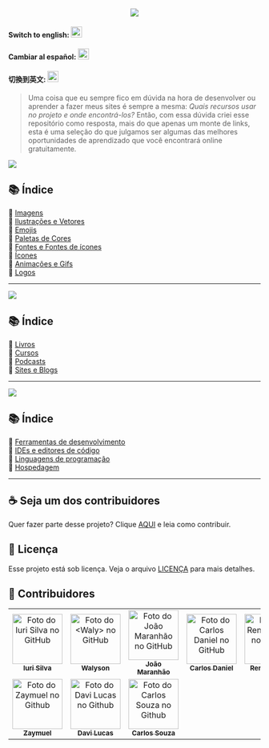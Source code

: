 <h1 align="center">
  <img src="assets/image/logo.png">
</h1>

#### Switch to english: <kbd>[<img title="English" alt="English" src="flags/eua.png" width="22">](translation/english/README.en.md)</kbd>

#### Cambiar al español: <kbd>[<img title="Español" alt="Español" src="flags/es.png" width="22">](translation/espanol/README.es.md)</kbd>

#### 切換到英文: <kbd>[<img title="中文" alt="中文" src="flags/cn.png" width="22">](translation/中文/README.cn.md)</kbd>

> Uma coisa que eu sempre fico em dúvida na hora de desenvolver ou aprender a fazer meus sites é sempre a mesma: <i>Quais recursos usar no projeto e onde encontrá-los?</i>
> Então, com essa dúvida criei esse repositório como resposta, mais do que apenas um monte de links, esta é uma seleção do que julgamos ser algumas das melhores oportunidades de aprendizado que você encontrará online gratuitamente.

<img src="assets/image/banner1.png">

## 📚 Índice

🔖 [Imagens](pages/materiais-gratuitos-para-sites.br.md#-imagens)<br>
🔖 [Ilustrações e Vetores](pages/materiais-gratuitos-para-sites.br.md#-ilustrações-e-vetores)<br>
🔖 [Emojis](pages/materiais-gratuitos-para-sites.br.md#-emojis)<br>
🔖 [Paletas de Cores](pages/materiais-gratuitos-para-sites.br.md#-paletas-de-cores)<br>
🔖 [Fontes e Fontes de ícones](pages/materiais-gratuitos-para-sites.br.md#-fontes-e-fontes-de-ícones)<br>
🔖 [Ícones](pages/materiais-gratuitos-para-sites.br.md#-ícones)<br>
🔖 [Animações e Gifs](pages/materiais-gratuitos-para-sites.br.md#-animações-e-gifs)<br>
🔖 [Logos](pages/materiais-gratuitos-para-sites.br.md#-logos)<br>

---

<img src="assets/image/banner2.png">

## 📚 Índice

🔖 [Livros](pages/materiais-gratuitos-para-estudos.br.md#-livros)<br>
🔖 [Cursos](pages/materiais-gratuitos-para-estudos.br.md#-cursos)<br>
🔖 [Podcasts](pages/materiais-gratuitos-para-estudos.br.md#-podcasts)<br>
🔖 [Sites e Blogs](pages/materiais-gratuitos-para-estudos.br.md#-sites-e-blogs)<br>

---

<img src="assets/image/banner3.png">

## 📚 Índice

🔖 [Ferramentas de desenvolvimento](pages/materiais-gratuitos-para-devs.br.md#-ferramentas-de-desenvolvimento)<br>
🔖 [IDEs e editores de código](pages/materiais-gratuitos-para-devs.br.md#-ides-e-editores-de-código)<br>
🔖 [Linguagens de programação](pages/materiais-gratuitos-para-devs.br.md#-linguagens-de-programação)<br>
🔖 [Hospedagem](pages/materiais-gratuitos-para-devs.br.md#-hospedagem)<br>

---

## ☕ Seja um dos contribuidores

Quer fazer parte desse projeto? Clique [AQUI](CONTRIBUTING.md) e leia como contribuir.<br>

## 🍜 Licença

Esse projeto está sob licença. Veja o arquivo [LICENÇA](LICENSE.md) para mais detalhes.<br>

## 🦄 Contribuidores

<table>
  <tr>
    <td align="center">
      <a href="https://github.com/iuricode">
        <img src="https://avatars3.githubusercontent.com/u/31936044" width="100px;" alt="Foto do Iuri Silva no GitHub"/><br>
        <sub>
          <b>Iuri Silva</b>
        </sub>
      </a>
    </td>
    <td align="center">
      <a href="https://github.com/walysonfelipe">
        <img src="https://avatars1.githubusercontent.com/u/35854466" width="100px;" alt="Foto do <Waly> no GitHub"/><br>
        <sub>
          <b>Walyson</b>
        </sub>
      </a><br>
    </td>
    <td align="center">
      <a href="https://github.com/joaomaranhao">
        <img src="https://avatars0.githubusercontent.com/u/31970285" width="100px;" alt="Foto do João Maranhão no GitHub"/><br>
        <sub>
          <b>João Maranhão</b>
        </sub>
      </a><br>
    </td>
    <td align="center">
      <a href="https://github.com/z3ox1s">
        <img src="https://avatars0.githubusercontent.com/u/66672234" width="100px;" alt="Foto do Carlos Daniel no GitHub"/><br>
        <sub>
          <b>Carlos Daniel</b>
        </sub>
      </a><br>
    </td>
    <td align="center">
      <a href="https://github.com/reness0">
        <img src="https://avatars0.githubusercontent.com/u/49681380" width="100px;" alt="Foto do Renê Júnior no Github"/><br>
        <sub>
          <b>Renê Júnior</b>
        </sub>
      </a><br>
    </td>
    <td align="center">
      <a href="https://github.com/YasmimVieira">
        <img src="https://avatars.githubusercontent.com/u/47395019" width="100px;" alt="Foto da Yasmim Vieira no Github"/><br>
        <sub>
          <b>Yasmim Vieira</b>
        </sub>
      </a><br>
    </td>
    <tr>
     <td align="center">
      <a href="https://github.com/zaymuel">
        <img src="https://avatars.githubusercontent.com/u/63195645" width="100px;" alt="Foto do Zaymuel no Github"/><br>
        <sub>
          <b>Zaymuel</b>
        </sub>
      </a><br>
    </td>
     <td align="center">
      <a href="https://github.com/davidlpc1">
        <img src="https://avatars.githubusercontent.com/u/66884233" width="100px;" alt="Foto do Davi Lucas no Github"/><br>
        <sub>
          <b>Davi Lucas</b>
        </sub>
      </a><br>
    </td>
    </td>
     <td align="center">
      <a href="https://github.com/CarlosViniMSouza">
        <img src="https://avatars.githubusercontent.com/u/60679101" width="100px;" alt="Foto do Carlos Souza no Github"/><br>
        <sub>
          <b>Carlos Souza</b>
        </sub>
      </a><br>
    </td>
    </tr>
  </tr>
</table>
